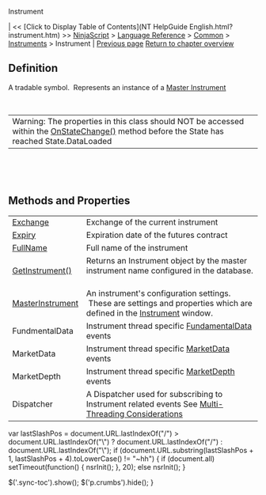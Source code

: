 ﻿










 


Instrument







| &lt;&lt; [Click to Display Table of Contents](NT HelpGuide English.html?instrument.htm) &gt;&gt;
 [NinjaScript](ninjascript.htm) &gt; [Language Reference](language_reference_wip.htm) &gt; [Common](common.htm) &gt; [Instruments](instruments_ninjascript.htm) &gt;
Instrument | [Previous page](instruments_ninjascript.htm)
[Return to chapter overview](instruments_ninjascript.htm)










Definition
----------


A tradable symbol.  Represents an instance of a [Master Instrument](masterinstrument.htm)


 




|  |
| --- |
| Warning: The properties in this class should NOT be accessed within the [OnStateChange()](onstatechange.htm) method before the State has reached State.DataLoaded |



 


 


Methods and Properties
----------------------




|  |  |
| --- | --- |
| [Exchange](exchange.htm) | Exchange of the current instrument |
| [Expiry](expiry.htm) | Expiration date of the futures contract |
| [FullName](instrument_fullname.htm) | Full name of the instrument |
| [GetInstrument()](getinstrument.htm) | Returns an Instrument object by the master instrument name configured in the database.   |
| [MasterInstrument](masterinstrument.htm) | An instrument's configuration settings.  These are settings and properties which are defined in the [Instrument](instruments.htm) window. |
| FundmentalData | Instrument thread specific [FundamentalData](fundamentaldata.htm) events |
| MarketData | Instrument thread specific [MarketData](marketdata.htm) events |
| MarketDepth | Instrument thread specific [MarketDepth](marketdepth.htm) events |
| Dispatcher | A Dispatcher used for subscribing to Instrument related events See [Multi-Threading Considerations](multi-threading.htm) |






 
 var lastSlashPos = document.URL.lastIndexOf("/") &gt; document.URL.lastIndexOf("\\") ? document.URL.lastIndexOf("/") : document.URL.lastIndexOf("\\");
 if (document.URL.substring(lastSlashPos + 1, lastSlashPos + 4).toLowerCase() != "~hh") {
 if (document.all) setTimeout(function() {
 nsrInit();
 }, 20);
 else nsrInit();
 }
 
 
 $('.sync-toc').show();
 $('p.crumbs').hide();
 }
 
 
 



